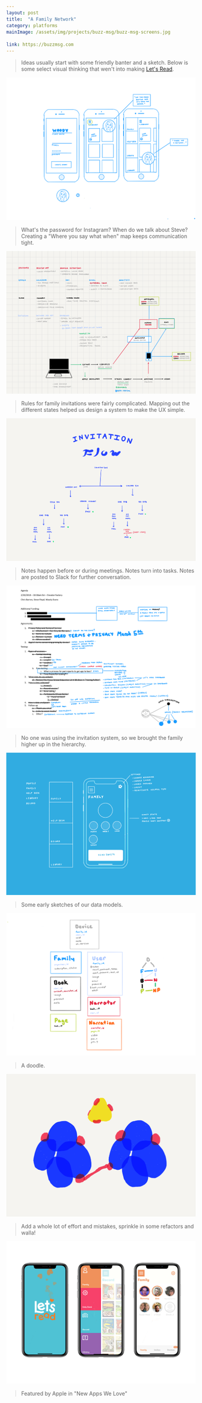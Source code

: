 ```yaml
---
layout: post
title:  "A Family Network"
category: platforms
mainImage: /assets/img/projects/buzz-msg/buzz-msg-screens.jpg

link: https://buzzmsg.com
---
```


> Ideas usually start with some friendly banter and a sketch. Below is some select visual thinking that wen't into making [Let's Read](https://letsreadapp.com).

![alt text](/assets/img/projects/lets-read/lets-read-accounts.png)

> What's the password for Instagram? When do we talk about Steve?
> Creating a "Where you say what when" map keeps communication tight.

![alt text](/assets/img/projects/lets-read/lets-read-systems.png)

> Rules for family invitations were fairly complicated. Mapping out the different states helped us design a system to make the UX simple.

![alt text](/assets/img/projects/lets-read/lets-read-invitations-flow.png)

> Notes happen before or during meetings. Notes turn into tasks. Notes are posted to Slack for further conversation.

![alt text](/assets/img/projects/lets-read/lets-read-notes.png)

> No one was using the invitation system, so we brought the family higher up in the hierarchy.

![alt text](/assets/img/projects/lets-read/lets-read-family.png)

> Some early sketches of our data models.

![alt text](/assets/img/projects/lets-read/lets-read-datas.png)

> A doodle.

![alt text](/assets/img/projects/lets-read/lets-read-doodle.png)

> Add a whole lot of effort and mistakes, sprinkle in some refactors and walla!

![alt text](/assets/img/projects/lets-read/lets-read-screens.jpg)

> Featured by Apple in "New Apps We Love"
